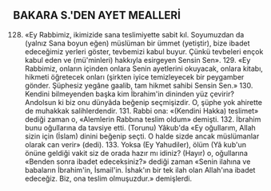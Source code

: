 ## BAKARA S.'DEN AYET MEALLERİ

128. «Ey Rabbimiz, ikimizide sana teslimi­yette sabit kıl. Soyumuzdan da (yalnız Sana boyun eğen) müslüman bir ümmet (yetiştir), bize ibadet edeceğimiz yerleri göster, tevbemizi kabul buyur. Çünkü tevbeleri ençok ka­bul eden ve (mü'minleri) hakkıyla esirgeyen Sensin Sen». 129. «Ey Rabbimiz, onların için­den onlara Senin ayetlerini okuyacak, onlara kitabı, hikmeti öğretecek onları (şirkten iyice temizleyecek bir peygamber gönder. Şüphesiz yegâne gaalib, tam hikmet sahibi Sensin Sen.» 130. Kendini bilmeyenden başka kim İbrahim'in dininden yüz çevirir? Andolsun ki biz onu dünyâda beğenip seçmişizdir. O, şüphe yok ahirette de muhakkak salihlerdendir. 131. Rabbi ona: «(Kendini Hakka) teslimet» dediği zaman o, «Alemlerin Rabbına teslim oldum» de­mişti. 132. İbrahim bunu oğullarına da tavsiye etti. (Torunu) Yâkub'da «Ey oğullarım, Allah sizin için (İslam) dinini beğenip seçti. O halde sizde ancak müslümanlar olarak can verir» (dedi). 133. Yoksa (Ey Yahudiler), ölüm (Yâ kub'un önüne geldiği vakit siz de orada hazır mı idiniz? (Hayır) o, oğullarına «Benden sonra ibadet edeceksiniz?» dediği zaman «Senin ila­hına ve babaların İbrahim'in, İsmail'in. İshak'ın bir tek ilah olan Allah'ına ibadet edeceğiz. Biz, ona teslim olmuşuzdur.» demişlerdi.
